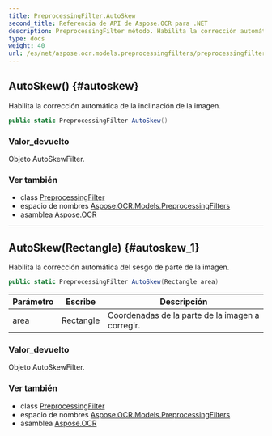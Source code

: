 ```yaml
---
title: PreprocessingFilter.AutoSkew
second_title: Referencia de API de Aspose.OCR para .NET
description: PreprocessingFilter método. Habilita la corrección automática de la inclinación de la imagen.
type: docs
weight: 40
url: /es/net/aspose.ocr.models.preprocessingfilters/preprocessingfilter/autoskew/
---
```

## AutoSkew() {#autoskew}

Habilita la corrección automática de la inclinación de la imagen.

```csharp
public static PreprocessingFilter AutoSkew()
```

### Valor_devuelto

Objeto AutoSkewFilter.

### Ver también

* class [PreprocessingFilter](../)
* espacio de nombres [Aspose.OCR.Models.PreprocessingFilters](../../preprocessingfilter/)
* asamblea [Aspose.OCR](../../../)

---

## AutoSkew(Rectangle) {#autoskew_1}

Habilita la corrección automática del sesgo de parte de la imagen.

```csharp
public static PreprocessingFilter AutoSkew(Rectangle area)
```

| Parámetro | Escribe | Descripción |
| --- | --- | --- |
| area | Rectangle | Coordenadas de la parte de la imagen a corregir. |

### Valor_devuelto

Objeto AutoSkewFilter.

### Ver también

* class [PreprocessingFilter](../)
* espacio de nombres [Aspose.OCR.Models.PreprocessingFilters](../../preprocessingfilter/)
* asamblea [Aspose.OCR](../../../)


